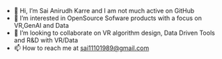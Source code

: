 - 👋 Hi, I’m Sai Anirudh Karre and I am not much active on GitHub
- 👀 I’m interested in OpenSource Sofware products with a focus on VR,GenAI and Data
- 💞️ I’m looking to collaborate on VR algorithm design, Data Driven Tools and R&D with VR/Data
- 📫 How to reach me at sai11101989@gmail.com
